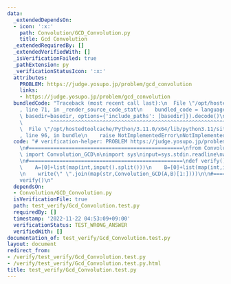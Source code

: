 ```yaml
---
data:
  _extendedDependsOn:
  - icon: ':x:'
    path: Convolution/GCD_Convolution.py
    title: Gcd Convolution
  _extendedRequiredBy: []
  _extendedVerifiedWith: []
  _isVerificationFailed: true
  _pathExtension: py
  _verificationStatusIcon: ':x:'
  attributes:
    PROBLEM: https://judge.yosupo.jp/problem/gcd_convolution
    links:
    - https://judge.yosupo.jp/problem/gcd_convolution
  bundledCode: "Traceback (most recent call last):\n  File \"/opt/hostedtoolcache/Python/3.11.0/x64/lib/python3.11/site-packages/onlinejudge_verify/documentation/build.py\"\
    , line 71, in _render_source_code_stat\n    bundled_code = language.bundle(stat.path,\
    \ basedir=basedir, options={'include_paths': [basedir]}).decode()\n          \
    \         ^^^^^^^^^^^^^^^^^^^^^^^^^^^^^^^^^^^^^^^^^^^^^^^^^^^^^^^^^^^^^^^^^^^^^^^^^^^^^^^^^\n\
    \  File \"/opt/hostedtoolcache/Python/3.11.0/x64/lib/python3.11/site-packages/onlinejudge_verify/languages/python.py\"\
    , line 96, in bundle\n    raise NotImplementedError\nNotImplementedError\n"
  code: "# verification-helper: PROBLEM https://judge.yosupo.jp/problem/gcd_convolution\n\
    \n#==================================================\nfrom Convolution.GCD_Convolution\
    \ import Convolution_GCD\n\nimport sys\ninput=sys.stdin.readline\nwrite=sys.stdout.write\n\
    \n#==================================================\ndef verify():\n    N=int(input())\n\
    \    A=[0]+list(map(int,input().split()))\n    B=[0]+list(map(int,input().split()))\n\
    \n    write(\" \".join(map(str,Convolution_GCD(A,B)[1:])))\n\n#==================================================\n\
    verify()\n"
  dependsOn:
  - Convolution/GCD_Convolution.py
  isVerificationFile: true
  path: test_verify/Gcd_Convolution.test.py
  requiredBy: []
  timestamp: '2022-11-22 04:53:09+09:00'
  verificationStatus: TEST_WRONG_ANSWER
  verifiedWith: []
documentation_of: test_verify/Gcd_Convolution.test.py
layout: document
redirect_from:
- /verify/test_verify/Gcd_Convolution.test.py
- /verify/test_verify/Gcd_Convolution.test.py.html
title: test_verify/Gcd_Convolution.test.py
---
```

